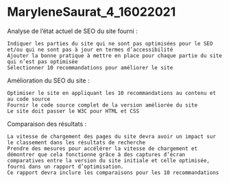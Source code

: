 # MaryleneSaurat_4_16022021

Analyse de l’état actuel de SEO du site fourni :

    Indiquer les parties du site qui ne sont pas optimisées pour le SEO et/ou qui ne sont pas à jour en termes d’accessibilité
    Ajouter la bonne pratique à mettre en place pour chaque partie du site qui n’est pas optimisée
    Sélectionner 10 recommandations pour améliorer le site

Amélioration du SEO du site :

    Optimiser le site en appliquant les 10 recommandations au contenu et au code source
    Fournir le code source complet de la version améliorée du site
    Le site doit passer le W3C pour HTML et CSS

Comparaison des résultats :

    La vitesse de chargement des pages du site devra avoir un impact sur le classement dans les résultats de recherche
    Prendre des mesures pour accélérer la vitesse de chargement et démontrer que cela fonctionne grâce à des captures d’écran comparatives entre la version du site initiale et celle optimisée, fourni dans un rapport d’optimisation.
    Ce rapport devra inclure les comparaisons pour les 10 recommandations